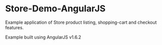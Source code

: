 # Store-Demo-AngularJS
Example application of Store product listing, shopping-cart and checkout features.

Example built using AngularJS v1.6.2
